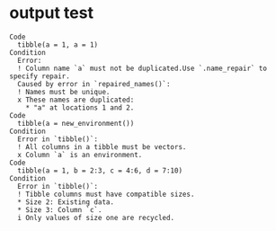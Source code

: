 # output test

    Code
      tibble(a = 1, a = 1)
    Condition
      Error:
      ! Column name `a` must not be duplicated.Use `.name_repair` to specify repair.
      Caused by error in `repaired_names()`:
      ! Names must be unique.
      x These names are duplicated:
        * "a" at locations 1 and 2.
    Code
      tibble(a = new_environment())
    Condition
      Error in `tibble()`:
      ! All columns in a tibble must be vectors.
      x Column `a` is an environment.
    Code
      tibble(a = 1, b = 2:3, c = 4:6, d = 7:10)
    Condition
      Error in `tibble()`:
      ! Tibble columns must have compatible sizes.
      * Size 2: Existing data.
      * Size 3: Column `c`.
      i Only values of size one are recycled.

